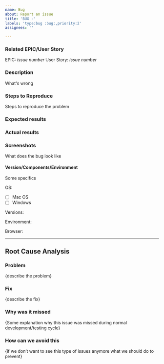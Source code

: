 ```yaml
---
name: Bug
about: Report an issue
title: 'BUG -'
labels: 'type:bug :bug:,priority:2'
assignees: ''

---
```



### Related EPIC/User Story
EPIC: _issue number_
User Story: _issue number_

### Description
What's wrong

### Steps to Reproduce
Steps to reproduce the problem


### Expected results



### Actual results



### Screenshots
What does the bug look like

#### Version/Components/Environment	
Some specifics

OS:                      
- [ ] Mac OS
- [ ] Windows

Versions:

Environment: 

Browser: 


--- 
## Root Cause Analysis 

### Problem
{describe the problem} 

### Fix
{describe the fix} 

### Why was it missed
{Some explanation why this issue was missed during normal development/testing cycle}  

### How can we avoid this
{if we don’t want to see this type of issues anymore what we should do to prevent} 